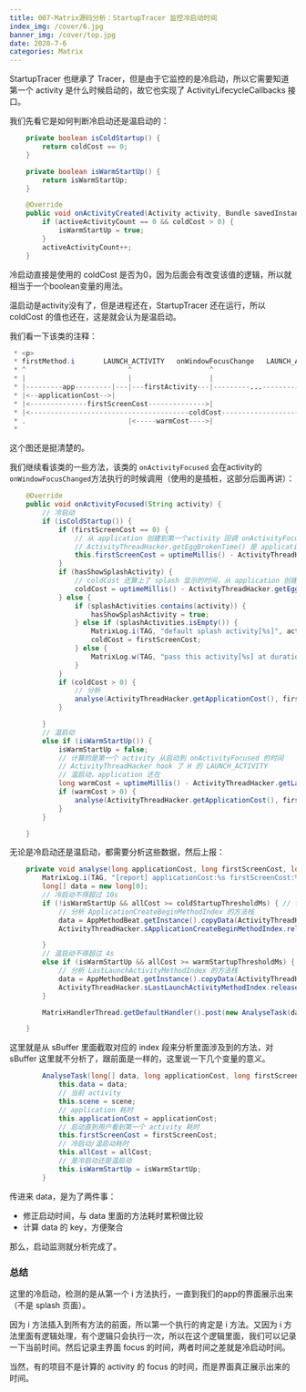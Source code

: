 ```yaml
---
title: 007-Matrix源码分析：StartupTracer 监控冷启动时间
index_img: /cover/6.jpg
banner_img: /cover/top.jpg
date: 2020-7-6
categories: Matrix
---
```


StartupTracer 也继承了 Tracer，但是由于它监控的是冷启动，所以它需要知道第一个 activity 是什么时候启动的，故它也实现了 ActivityLifecycleCallbacks 接口。

我们先看它是如何判断冷启动还是温启动的：

```java
    private boolean isColdStartup() {
        return coldCost == 0;
    }

    private boolean isWarmStartUp() {
        return isWarmStartUp;
    }

	@Override
    public void onActivityCreated(Activity activity, Bundle savedInstanceState) {
        if (activeActivityCount == 0 && coldCost > 0) {
            isWarmStartUp = true;
        }
        activeActivityCount++;
    }
```

冷启动直接是使用的 coldCost 是否为0，因为后面会有改变该值的逻辑，所以就相当于一个boolean变量的用法。

温启动是activity没有了，但是进程还在，StartupTracer 还在运行，所以 coldCost 的值也还在，这是就会认为是温启动。

我们看一下该类的注释：

```java
 * <p>
 * firstMethod.i       LAUNCH_ACTIVITY   onWindowFocusChange   LAUNCH_ACTIVITY    onWindowFocusChange
 * ^                         ^                   ^                     ^                  ^
 * |                         |                   |                     |                  |
 * |---------app---------|---|---firstActivity---|---------...---------|---careActivity---|
 * |<--applicationCost-->|
 * |<--------------firstScreenCost-------------->|
 * |<---------------------------------------coldCost------------------------------------->|
 * .                         |<-----warmCost---->|
 *
```

这个图还是挺清楚的。

我们继续看该类的一些方法，该类的 `onActivityFocused` 会在activity的`onWindowFocusChanged`方法执行的时候调用（使用的是插桩，这部分后面再讲）：

```java
    @Override
    public void onActivityFocused(String activity) {
        // 冷启动
        if (isColdStartup()) {
            if (firstScreenCost == 0) {
                // 从 application 创建到第一个activity 回调 onActivityFocused 的时间
                // ActivityThreadHacker.getEggBrokenTime() 是 application 创建的时间，不知道为啥要起这么个蛋疼的名字
                this.firstScreenCost = uptimeMillis() - ActivityThreadHacker.getEggBrokenTime();
            }
            if (hasShowSplashActivity) {
                // coldCost 还算上了 splash 显示的时间，从 application 创建到 "mainActivity"
                coldCost = uptimeMillis() - ActivityThreadHacker.getEggBrokenTime();
            } else {
                if (splashActivities.contains(activity)) {
                    hasShowSplashActivity = true;
                } else if (splashActivities.isEmpty()) {
                    MatrixLog.i(TAG, "default splash activity[%s]", activity);
                    coldCost = firstScreenCost;
                } else {
                    MatrixLog.w(TAG, "pass this activity[%s] at duration of start up! splashActivities=%s", activity, splashActivities);
                }
            }
            if (coldCost > 0) {
                // 分析
                analyse(ActivityThreadHacker.getApplicationCost(), firstScreenCost, coldCost, false);
            }

        }
        // 温启动
        else if (isWarmStartUp()) {
            isWarmStartUp = false;
            // 计算的是第一个 activity 从启动到 onActivityFocused 的时间
            // ActivityThreadHacker hook 了 H 的 LAUNCH_ACTIVITY
            // 温启动，application 还在
            long warmCost = uptimeMillis() - ActivityThreadHacker.getLastLaunchActivityTime();
            if (warmCost > 0) {
                analyse(ActivityThreadHacker.getApplicationCost(), firstScreenCost, warmCost, true);
            }
        }

    }
```

无论是冷启动还是温启动，都需要分析这些数据，然后上报：

```java
    private void analyse(long applicationCost, long firstScreenCost, long allCost, boolean isWarmStartUp) {
        MatrixLog.i(TAG, "[report] applicationCost:%s firstScreenCost:%s allCost:%s isWarmStartUp:%s", applicationCost, firstScreenCost, allCost, isWarmStartUp);
        long[] data = new long[0];
        // 冷启动不得超过 10s
        if (!isWarmStartUp && allCost >= coldStartupThresholdMs) { // for cold startup
            // 分析 ApplicationCreateBeginMethodIndex 的方法栈
            data = AppMethodBeat.getInstance().copyData(ActivityThreadHacker.sApplicationCreateBeginMethodIndex);
            ActivityThreadHacker.sApplicationCreateBeginMethodIndex.release();

        }
        // 温启动不得超过 4s
        else if (isWarmStartUp && allCost >= warmStartupThresholdMs) {
            // 分析 LastLaunchActivityMethodIndex 的方法栈
            data = AppMethodBeat.getInstance().copyData(ActivityThreadHacker.sLastLaunchActivityMethodIndex);
            ActivityThreadHacker.sLastLaunchActivityMethodIndex.release();
        }

        MatrixHandlerThread.getDefaultHandler().post(new AnalyseTask(data, applicationCost, firstScreenCost, allCost, isWarmStartUp, ActivityThreadHacker.sApplicationCreateScene));

    }
```

这里就是从 sBuffer 里面截取对应的 index 段来分析里面涉及到的方法，对 sBuffer 这里就不分析了，跟前面是一样的，这里说一下几个变量的意义。

```java
        AnalyseTask(long[] data, long applicationCost, long firstScreenCost, long allCost, boolean isWarmStartUp, int scene) {
            this.data = data;
            // 当前 activity
            this.scene = scene;
            // application 耗时
            this.applicationCost = applicationCost;
            // 启动直到用户看到第一个 activity 耗时
            this.firstScreenCost = firstScreenCost;
            // 冷启动/温启动耗时
            this.allCost = allCost;
            // 是冷启动还是温启动
            this.isWarmStartUp = isWarmStartUp;
        }
```

传进来 data，是为了两件事：

- 修正启动时间，与 data 里面的方法耗时累积做比较
- 计算 data 的 key，方便聚合

那么，启动监测就分析完成了。



### 总结

这里的冷启动，检测的是从第一个 i 方法执行，一直到我们的app的界面展示出来（不是 splash 页面）。

因为 i 方法插入到所有方法的前面，所以第一个执行的肯定是 i 方法。又因为 i 方法里面有逻辑处理，有个逻辑只会执行一次，所以在这个逻辑里面，我们可以记录一下当前时间。然后记录主界面 focus 的时间，两者时间之差就是冷启动时间。

当然，有的项目不是计算的 activity 的 focus 的时间，而是界面真正展示出来的时间。